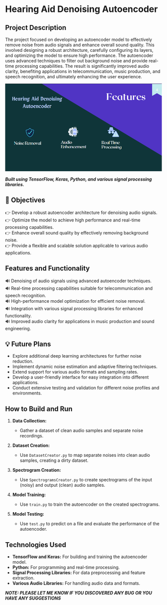 # Hearing Aid Denoising Autoencoder

## Project Description

The project focused on developing an autoencoder model to effectively remove noise from audio signals and enhance overall sound quality. This involved designing a robust architecture, carefully configuring its layers, and optimizing the model to ensure high performance. The autoencoder uses advanced techniques to filter out background noise and provide real-time processing capabilities. The result is significantly improved audio clarity, benefiting applications in telecommunication, music production, and speech recognition, and ultimately enhancing the user experience.

![Features](DenoisingAutoencoder1.PNG)

**_Built using TensorFlow, Keras, Python, and various signal processing libraries._**

## 🚀 Objectives

👉 Develop a robust autoencoder architecture for denoising audio signals. <br/>
👉 Optimize the model to achieve high performance and real-time processing capabilities. <br/>
👉 Enhance overall sound quality by effectively removing background noise. <br/>
👉 Provide a flexible and scalable solution applicable to various audio applications. <br/>

## Features and Functionality

🔊 Denoising of audio signals using advanced autoencoder techniques. <br/>
🔊 Real-time processing capabilities suitable for telecommunication and speech recognition. <br/>
🔊 High-performance model optimization for efficient noise removal. <br/>
🔊 Integration with various signal processing libraries for enhanced functionality. <br/>
🔊 Improved audio clarity for applications in music production and sound engineering. <br/>

## 💡 Future Plans

- Explore additional deep learning architectures for further noise reduction.
- Implement dynamic noise estimation and adaptive filtering techniques.
- Extend support for various audio formats and sampling rates.
- Develop a user-friendly interface for easy integration into different applications.
- Conduct extensive testing and validation for different noise profiles and environments.
## How to Build and Run

1. **Data Collection:**
   - Gather a dataset of clean audio samples and separate noise recordings.

2. **Dataset Creation:**
   - Use `DatasetCreator.py` to map separate noises into clean audio samples, creating a dirty dataset.

3. **Spectrogram Creation:**
   - Use `SpectrogramsCreator.py` to create spectrograms of the input (noisy) and output (clean) audio samples.

4. **Model Training:**
   - Use `train.py` to train the autoencoder on the created spectrograms.

5. **Model Testing:**
   - Use `test.py` to predict on a file and evaluate the performance of the autoencoder.

## Technologies Used

- **TensorFlow and Keras:** For building and training the autoencoder model.
- **Python:** For programming and real-time processing.
- **Signal Processing Libraries:** For data preprocessing and feature extraction.
- **Various Audio Libraries:** For handling audio data and formats.

**_NOTE: PLEASE LET ME KNOW IF YOU DISCOVERED ANY BUG OR YOU HAVE ANY SUGGESTIONS_**
